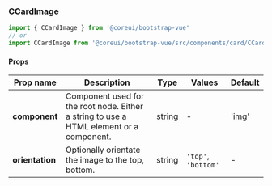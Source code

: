 ### CCardImage

```jsx
import { CCardImage } from '@coreui/bootstrap-vue'
// or
import CCardImage from '@coreui/bootstrap-vue/src/components/card/CCardImage'
```

#### Props

| Prop name       | Description                                                                             | Type   | Values              | Default |
| --------------- | --------------------------------------------------------------------------------------- | ------ | ------------------- | ------- |
| **component**   | Component used for the root node. Either a string to use a HTML element or a component. | string | -                   | 'img'   |
| **orientation** | Optionally orientate the image to the top, bottom.                                      | string | `'top'`, `'bottom'` | -       |
